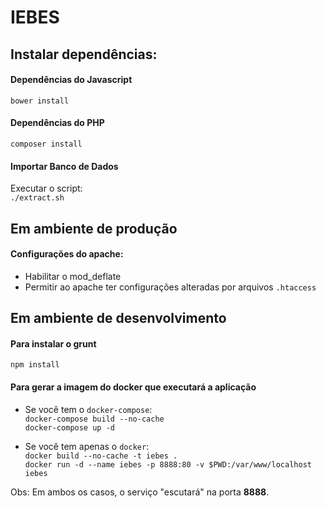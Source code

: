 # IEBES

## Instalar dependências:
#### Dependências do Javascript
`bower install`  
#### Dependências do PHP
`composer install`
#### Importar Banco de Dados
Executar o script:  
`./extract.sh`

## Em ambiente de produção
#### Configurações do apache:
* Habilitar o mod_deflate
* Permitir ao apache ter configurações alteradas por arquivos `.htaccess`

## Em ambiente de desenvolvimento
#### Para instalar o grunt

`npm install`

#### Para gerar a imagem do docker que executará a aplicação

* Se você tem o `docker-compose`:  
`docker-compose build --no-cache`  
`docker-compose up -d`

* Se você tem apenas o `docker`:  
`docker build --no-cache -t iebes .`  
`docker run -d --name iebes -p 8888:80 -v $PWD:/var/www/localhost iebes`

Obs: Em ambos os casos, o serviço "escutará" na porta **8888**.
